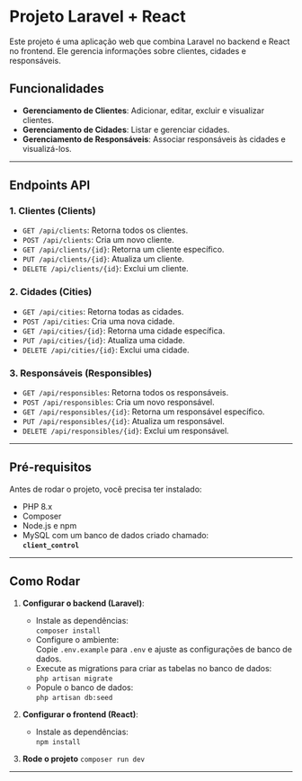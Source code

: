 # Projeto Laravel + React

Este projeto é uma aplicação web que combina Laravel no backend e React no frontend. Ele gerencia informações sobre clientes, cidades e responsáveis.

## Funcionalidades

- **Gerenciamento de Clientes**: Adicionar, editar, excluir e visualizar clientes.
- **Gerenciamento de Cidades**: Listar e gerenciar cidades.
- **Gerenciamento de Responsáveis**: Associar responsáveis às cidades e visualizá-los.

---

## Endpoints API

### 1. **Clientes (Clients)**

- `GET /api/clients`: Retorna todos os clientes.
- `POST /api/clients`: Cria um novo cliente.
- `GET /api/clients/{id}`: Retorna um cliente específico.
- `PUT /api/clients/{id}`: Atualiza um cliente.
- `DELETE /api/clients/{id}`: Exclui um cliente.

### 2. **Cidades (Cities)**

- `GET /api/cities`: Retorna todas as cidades.
- `POST /api/cities`: Cria uma nova cidade.
- `GET /api/cities/{id}`: Retorna uma cidade específica.
- `PUT /api/cities/{id}`: Atualiza uma cidade.
- `DELETE /api/cities/{id}`: Exclui uma cidade.

### 3. **Responsáveis (Responsibles)**

- `GET /api/responsibles`: Retorna todos os responsáveis.
- `POST /api/responsibles`: Cria um novo responsável.
- `GET /api/responsibles/{id}`: Retorna um responsável específico.
- `PUT /api/responsibles/{id}`: Atualiza um responsável.
- `DELETE /api/responsibles/{id}`: Exclui um responsável.

---

## Pré-requisitos

Antes de rodar o projeto, você precisa ter instalado:

- PHP 8.x
- Composer
- Node.js e npm
- MySQL com um banco de dados criado chamado:  
  **`client_control`**

---

## Como Rodar

1. **Configurar o backend (Laravel)**:
   - Instale as dependências:  
     `composer install`
   - Configure o ambiente:  
     Copie `.env.example` para `.env` e ajuste as configurações de banco de dados.
   - Execute as migrations para criar as tabelas no banco de dados:  
     `php artisan migrate`
   - Popule o banco de dados:  
     `php artisan db:seed`

2. **Configurar o frontend (React)**:
   - Instale as dependências:  
     `npm install`

3. **Rode o projeto**
     `composer run dev`

---

